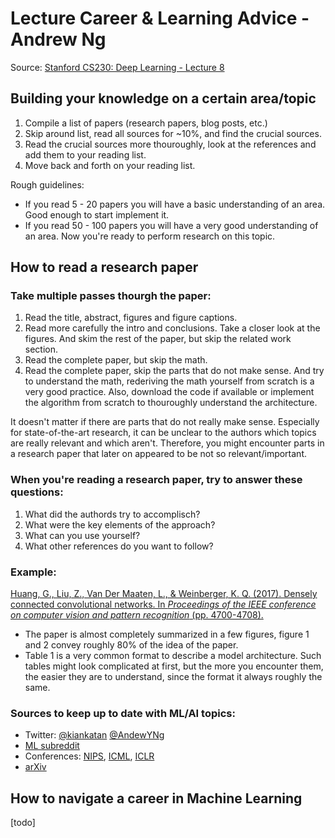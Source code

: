 # Lecture Career & Learning Advice - Andrew Ng

Source: [Stanford CS230: Deep Learning - Lecture 8](https://www.youtube.com/watch?v=733m6qBH-jI&ab_channel=stanfordonline)

## Building your knowledge on a certain area/topic
1. Compile a list of papers (research papers, blog posts, etc.)
2. Skip around list, read all sources for ~10%, and find the crucial sources.
3. Read the crucial sources more thouroughly, look at the references and add them to your reading list. 
4. Move back and forth on your reading list. 

Rough guidelines:
* If you read 5 - 20 papers you will have a basic understanding of an area. Good enough to start implement it.
* If you read 50 - 100 papers you will have a very good understanding of an area. Now you're ready to perform research on this topic.

## How to read a research paper

### Take multiple passes thourgh the paper:
1. Read the title, abstract, figures and figure captions. 
2. Read more carefully the intro and conclusions. Take a closer look at the figures. And skim the rest of the paper, but skip the related work section.
3. Read the complete paper, but skip the math. 
4. Read the complete paper, skip the parts that do not make sense. And try to understand the math, rederiving the math yourself from scratch is a very good practice. Also, download the code if available or implement the algorithm from scratch to thouroughly understand the architecture.

It doesn't matter if there are parts that do not really make sense. Especially for state-of-the-art research, it can be unclear to the authors which topics are really relevant and which aren't. Therefore, you might encounter parts in a research paper that later on appeared to be not so relevant/important.

### When you're reading a research paper, try to answer these questions: 
1. What did the authords try to accomplisch?
2. What were the key elements of the approach?
3. What can you use yourself?
4. What other references do you want to follow?

### Example:
[Huang, G., Liu, Z., Van Der Maaten, L., & Weinberger, K. Q. (2017). Densely connected convolutional networks. In  _Proceedings of the IEEE conference on computer vision and pattern recognition_  (pp. 4700-4708).](https://openaccess.thecvf.com/content_cvpr_2017/papers/Huang_Densely_Connected_Convolutional_CVPR_2017_paper.pdf)

* The paper is almost completely summarized in a few figures, figure 1 and 2 convey roughly 80% of the idea of the paper. 
* Table 1 is a very common format to describe a model architecture. Such tables might look complicated at first, but the more you encounter them, the easier they are to understand, since the format it always roughly the same.  

### Sources to keep up to date with ML/AI topics:
* Twitter: [@kiankatan](https://twitter.com/kiankatan) [@AndewYNg](https://twitter.com/andrewyng)
* [ML subreddit](https://www.reddit.com/r/MachineLearning/)
* Conferences: [NIPS](https://nips.cc/), [ICML](https://icml.cc/), [ICLR](https://iclr.cc/)
* [arXiv](https://arxiv.org/)

## How to navigate a career in Machine Learning
[todo]

